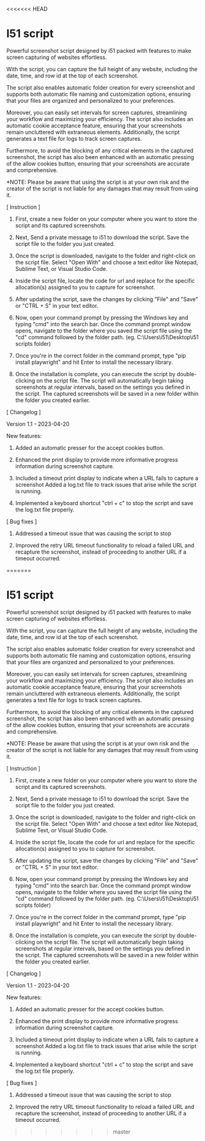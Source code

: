 <<<<<<< HEAD
# I51 script

Powerful screenshot script designed by i51 packed with features to make screen capturing of websites effortless. 

With the script, you can capture the full height of any website, including the date, time, and row id at the top of each screenshot. 

The script also enables automatic folder creation for every screenshot and supports both automatic file naming and customization options, ensuring that your files are organized and personalized to your preferences. 

Moreover, you can easily set intervals for screen captures, streamlining your workflow and maximizing your efficiency. The script also includes an automatic cookie acceptance feature, ensuring that your screenshots remain uncluttered with extraneous elements. Additionally, the script generates a text file for logs to track screen captures.

Furthermore, to avoid the blocking of any critical elements in the captured screenshot, the script has also been enhanced with an automatic pressing of the allow cookies button, ensuring that your screenshots are accurate and comprehensive.


*NOTE: Please be aware that using the script is at your own risk and the creator of the script is not liable for any damages that may result from using it.

[ Instruction ]

1. First, create a new folder on your computer where you want to store the script and its captured screenshots.

2. Next, Send a private message to i51 to download the script. Save the script file to the folder you just created.

3. Once the script is downloaded, navigate to the folder and right-click on the script file. Select "Open With" and choose a text editor like Notepad, Sublime Text, or Visual Studio Code.

4. Inside the script file, locate the code for url and replace for the specific allocation(s) assigned to you to capture for screenshot.

5. After updating the script, save the changes by clicking "File" and "Save" or "CTRL + S" in your text editor.

6. Now, open your command prompt by pressing the Windows key and typing "cmd" into the search bar. Once the command prompt window opens, navigate to the folder where you saved the script file using the "cd" command followed by the folder path. (eg. C:\Users\i51\Desktop\i51 scripts folder)

7. Once you're in the correct folder in the command prompt, type "pip install playwright" and hit Enter to install the necessary library.

8. Once the installation is complete, you can execute the script by double-clicking on the script file. The script will automatically begin taking screenshots at regular intervals, based on the settings you defined in the script. The captured screenshots will be saved in a new folder within the folder you created earlier.

[ Changelog ]

Version 1.1 - 2023-04-20

New features:

1. Added an automatic presser for the accept cookies button.

2. Enhanced the print display to provide more informative progress information during screenshot capture.

3. Included a timeout print display to indicate when a URL fails to capture a screenshot
Added a log.txt file to track issues that arise while the script is running.

4. Implemented a keyboard shortcut "ctrl + c" to stop the script and save the log.txt file properly.

[ Bug fixes ]

1. Addressed a timeout issue that was causing the script to stop

2. Improved the retry URL timeout functionality to reload a failed URL and recapture the screenshot, instead of proceeding to another URL if a timeout occurred.

=======
# I51 script

Powerful screenshot script designed by i51 packed with features to make screen capturing of websites effortless. 

With the script, you can capture the full height of any website, including the date, time, and row id at the top of each screenshot. 

The script also enables automatic folder creation for every screenshot and supports both automatic file naming and customization options, ensuring that your files are organized and personalized to your preferences. 

Moreover, you can easily set intervals for screen captures, streamlining your workflow and maximizing your efficiency. The script also includes an automatic cookie acceptance feature, ensuring that your screenshots remain uncluttered with extraneous elements. Additionally, the script generates a text file for logs to track screen captures.

Furthermore, to avoid the blocking of any critical elements in the captured screenshot, the script has also been enhanced with an automatic pressing of the allow cookies button, ensuring that your screenshots are accurate and comprehensive.


*NOTE: Please be aware that using the script is at your own risk and the creator of the script is not liable for any damages that may result from using it.

[ Instruction ]

1. First, create a new folder on your computer where you want to store the script and its captured screenshots.

2. Next, Send a private message to i51 to download the script. Save the script file to the folder you just created.

3. Once the script is downloaded, navigate to the folder and right-click on the script file. Select "Open With" and choose a text editor like Notepad, Sublime Text, or Visual Studio Code.

4. Inside the script file, locate the code for url and replace for the specific allocation(s) assigned to you to capture for screenshot.

5. After updating the script, save the changes by clicking "File" and "Save" or "CTRL + S" in your text editor.

6. Now, open your command prompt by pressing the Windows key and typing "cmd" into the search bar. Once the command prompt window opens, navigate to the folder where you saved the script file using the "cd" command followed by the folder path. (eg. C:\Users\i51\Desktop\i51 scripts folder)

7. Once you're in the correct folder in the command prompt, type "pip install playwright" and hit Enter to install the necessary library.

8. Once the installation is complete, you can execute the script by double-clicking on the script file. The script will automatically begin taking screenshots at regular intervals, based on the settings you defined in the script. The captured screenshots will be saved in a new folder within the folder you created earlier.

[ Changelog ]

Version 1.1 - 2023-04-20

New features:

1. Added an automatic presser for the accept cookies button.

2. Enhanced the print display to provide more informative progress information during screenshot capture.

3. Included a timeout print display to indicate when a URL fails to capture a screenshot
Added a log.txt file to track issues that arise while the script is running.

4. Implemented a keyboard shortcut "ctrl + c" to stop the script and save the log.txt file properly.

[ Bug fixes ]

1. Addressed a timeout issue that was causing the script to stop

2. Improved the retry URL timeout functionality to reload a failed URL and recapture the screenshot, instead of proceeding to another URL if a timeout occurred.

>>>>>>> master
